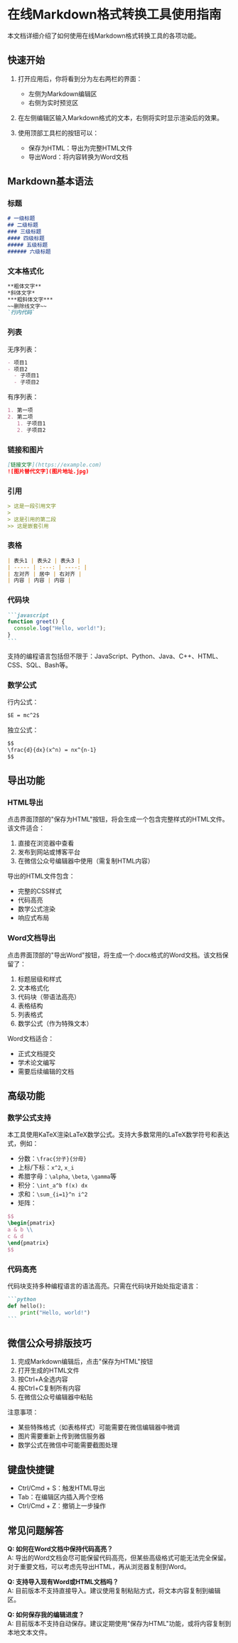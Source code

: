# 在线Markdown格式转换工具使用指南

本文档详细介绍了如何使用在线Markdown格式转换工具的各项功能。

## 快速开始

1. 打开应用后，你将看到分为左右两栏的界面：
   - 左侧为Markdown编辑区
   - 右侧为实时预览区

2. 在左侧编辑区输入Markdown格式的文本，右侧将实时显示渲染后的效果。

3. 使用顶部工具栏的按钮可以：
   - 保存为HTML：导出为完整HTML文件
   - 导出Word：将内容转换为Word文档

## Markdown基本语法

### 标题

```markdown
# 一级标题
## 二级标题
### 三级标题
#### 四级标题
##### 五级标题
###### 六级标题
```

### 文本格式化

```markdown
**粗体文字**
*斜体文字*
***粗斜体文字***
~~删除线文字~~
`行内代码`
```

### 列表

无序列表：
```markdown
- 项目1
- 项目2
  - 子项目1
  - 子项目2
```

有序列表：
```markdown
1. 第一项
2. 第二项
   1. 子项目1
   2. 子项目2
```

### 链接和图片

```markdown
[链接文字](https://example.com)
![图片替代文字](图片地址.jpg)
```

### 引用

```markdown
> 这是一段引用文字
> 
> 这是引用的第二段
>> 这是嵌套引用
```

### 表格

```markdown
| 表头1 | 表头2 | 表头3 |
| ----- | :---: | ----: |
| 左对齐 | 居中 | 右对齐 |
| 内容 | 内容 | 内容 |
```

### 代码块

````markdown
```javascript
function greet() {
  console.log("Hello, world!");
}
```
````

支持的编程语言包括但不限于：JavaScript、Python、Java、C++、HTML、CSS、SQL、Bash等。

### 数学公式

行内公式：
```markdown
$E = mc^2$
```

独立公式：
```markdown
$$
\frac{d}{dx}(x^n) = nx^{n-1}
$$
```

## 导出功能

### HTML导出

点击界面顶部的"保存为HTML"按钮，将会生成一个包含完整样式的HTML文件。该文件适合：

1. 直接在浏览器中查看
2. 发布到网站或博客平台
3. 在微信公众号编辑器中使用（需复制HTML内容）

导出的HTML文件包含：
- 完整的CSS样式
- 代码高亮
- 数学公式渲染
- 响应式布局

### Word文档导出

点击界面顶部的"导出Word"按钮，将生成一个.docx格式的Word文档。该文档保留了：

1. 标题层级和样式
2. 文本格式化
3. 代码块（带语法高亮）
4. 表格结构
5. 列表格式
6. 数学公式（作为特殊文本）

Word文档适合：
- 正式文档提交
- 学术论文编写
- 需要后续编辑的文档

## 高级功能

### 数学公式支持

本工具使用KaTeX渲染LaTeX数学公式。支持大多数常用的LaTeX数学符号和表达式，例如：

- 分数：`\frac{分子}{分母}`
- 上标/下标：`x^2`, `x_i`
- 希腊字母：`\alpha`, `\beta`, `\gamma`等
- 积分：`\int_a^b f(x) dx`
- 求和：`\sum_{i=1}^n i^2`
- 矩阵：

```latex
$$
\begin{pmatrix}
a & b \\
c & d
\end{pmatrix}
$$
```

### 代码高亮

代码块支持多种编程语言的语法高亮。只需在代码块开始处指定语言：

````markdown
```python
def hello():
    print("Hello, world!")
```
````

## 微信公众号排版技巧

1. 完成Markdown编辑后，点击"保存为HTML"按钮
2. 打开生成的HTML文件
3. 按Ctrl+A全选内容
4. 按Ctrl+C复制所有内容
5. 在微信公众号编辑器中粘贴

注意事项：
- 某些特殊格式（如表格样式）可能需要在微信编辑器中微调
- 图片需要重新上传到微信服务器
- 数学公式在微信中可能需要截图处理

## 键盘快捷键

- Ctrl/Cmd + S：触发HTML导出
- Tab：在编辑区内插入两个空格
- Ctrl/Cmd + Z：撤销上一步操作

## 常见问题解答

**Q: 如何在Word文档中保持代码高亮？**  
A: 导出的Word文档会尽可能保留代码高亮，但某些高级格式可能无法完全保留。对于重要文档，可以考虑先导出HTML，再从浏览器复制到Word。

**Q: 支持导入现有Word或HTML文档吗？**  
A: 目前版本不支持直接导入。建议使用复制粘贴方式，将文本内容复制到编辑区。

**Q: 如何保存我的编辑进度？**  
A: 目前版本不支持自动保存。建议定期使用"保存为HTML"功能，或将内容复制到本地文本文件。 